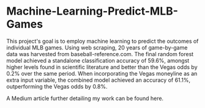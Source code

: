 # Machine-Learning-Predict-MLB-Games

This project's goal is to employ machine learning to predict the outcomes of individual MLB games. Using web scraping, 20 years of game-by-game data was harvested from baseball-reference.com. The final random forest model achieved a standalone classification accuracy of 59.6%, amongst higher levels found in scientific literature and better than the Vegas odds by 0.2% over the same period. When incorporating the Vegas moneyline as an extra input variable, the combined model achieved an accuracy of 61.1%, outperforming the Vegas odds by 0.8%.

A Medium article further detailing my work can be found here.

